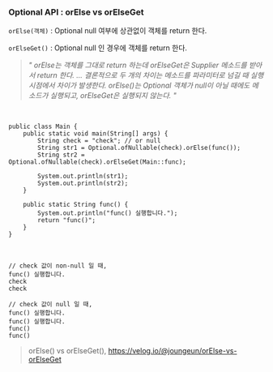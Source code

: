 ### Optional API : orElse vs orElseGet

`orElse(객체)` : Optional null 여부에 상관없이 객체를 return 한다.

`orElseGet()` : Optional null 인 경우에 객체를 return 한다.

> _" orElse는 객체를 그대로 return 하는데 orElseGet은 Supplier 메소드를 받아서 return 한다. ... 결론적으로 두 개의 차이는 메소드를 파라미터로 넘길 때 실행시점에서 차이가 발생한다. orElse()는 Optional 객체가 null이 아닐 때에도 메소드가 실행되고, orElseGet은 실행되지 않는다. "_

<br>

```
public class Main {
    public static void main(String[] args) {
        String check = "check"; // or null
        String str1 = Optional.ofNullable(check).orElse(func());
        String str2 = Optional.ofNullable(check).orElseGet(Main::func);

        System.out.println(str1);
        System.out.println(str2);
    }

    public static String func() {
        System.out.println("func() 실행합니다.");
        return "func()";
    }
}
```

<br>

```
// check 값이 non-null 일 때,
func() 실행합니다.
check
check

// check 값이 null 일 때,
func() 실행합니다.
func() 실행합니다.
func()
func()
```

> orElse() vs orElseGet(), https://velog.io/@joungeun/orElse-vs-orElseGet